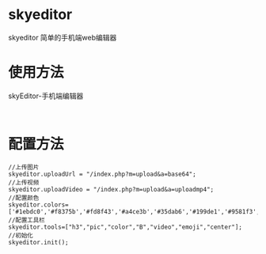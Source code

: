 # skyeditor
skyeditor 简单的手机端web编辑器
# 使用方法
 
<meta charset="UTF-8">
<meta content="width=device-width,initial-scale=1.0,maximum-scale=1.0,user-scalable=0" name="viewport" />

<div style="margin-bottom:10px">skyEditor-手机端编辑器 </div>
<div class="sky-editor-content" contenteditable="true"></div>
<script src="https://cdn.bootcss.com/jquery/3.3.1/jquery.min.js"></script>
<script src="http://www.deitui.com/plugin/lrz/lrz.bundle.js"></script>
<script src="skyeditor.js"></script>
 
# 配置方法
    //上传图片
    skyeditor.uploadUrl = "/index.php?m=upload&a=base64";
    //上传视频
	skyeditor.uploadVideo = "/index.php?m=upload&a=uploadmp4";
    //配置颜色
	skyeditor.colors=['#1ebdc0','#f8375b','#fd8f43','#a4ce3b','#35dab6','#199de1','#9581f3','#333','#8f8f94'];
    //配置工具栏
	skyeditor.tools=["h3","pic","color","B","video","emoji","center"];
    //初始化
	skyeditor.init();

 

